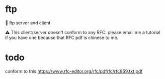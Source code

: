 # ftp
:open_file_folder: ftp server and client

:warning: This client/server doesn't conform to any RFC. please email me a tutorial if you have one because that RFC pdf is chinese to me.

# todo

conform to this https://www.rfc-editor.org/rfc/pdfrfc/rfc959.txt.pdf
